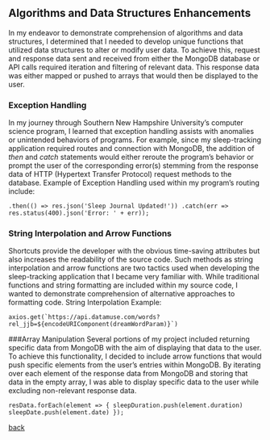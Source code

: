 ## Algorithms and Data Structures Enhancements
In my endeavor to demonstrate comprehension of algorithms and data structures, I determined that I needed to develop unique functions that utilized data structures to alter or modify user data. To achieve this, request and response data sent and received from either the MongoDB database or API calls required iteration and filtering of relevant data. This response data was either mapped or pushed to arrays that would then be displayed to the user. 

### Exception Handling
In my journey through Southern New Hampshire University’s computer science program, I learned that exception handling assists with anomalies or unintended behaviors of programs. For example, since my sleep-tracking application required routes and connection with MongoDB, the addition of *then* and *catch* statements would either reroute the program’s behavior or prompt the user of the corresponding error(s) stemming from the response data of HTTP (Hypertext Transfer Protocol) request methods to the database.
Example of Exception Handling used within my program’s routing include:

`.then(() => res.json('Sleep Journal Updated!'))
 .catch(err => res.status(400).json('Error: ' + err));`
 
### String Interpolation and Arrow Functions
Shortcuts provide the developer with the obvious time-saving attributes but also increases the readability of the source code. Such methods as string interpolation and arrow functions are two tactics used when developing the sleep-tracking application that I became very familiar with. While traditional functions and string formatting are included within my source code, I wanted to demonstrate comprehension of alternative approaches to formatting code.
String Interpolation Example:

``axios.get(`https://api.datamuse.com/words?rel_jjb=${encodeURIComponent(dreamWordParam)}`)``

###Array Manipulation
Several portions of my project included returning specific data from MongoDB with the aim of displaying that data to the user. To achieve this functionality, I decided to include arrow functions that would push specific elements from the user’s entries within MongoDB. By iterating over each element of the response data from MongoDB and storing that data in the empty array, I was able to display specific data to the user while excluding non-relevant response data.

`resData.forEach(element => {
            sleepDuration.push(element.duration)
            sleepDate.push(element.date)
          });  `

[back](index.html)
